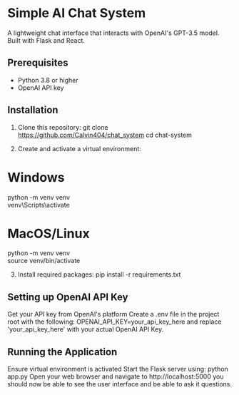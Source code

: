 # Simple AI Chat System

A lightweight chat interface that interacts with OpenAI's GPT-3.5 model. Built with Flask and React.

## Prerequisites

- Python 3.8 or higher
- OpenAI API key

## Installation

1. Clone this repository:
git clone https://github.com/Calvin404/chat_system
cd chat-system

2. Create and activate a virtual environment:

# Windows
python -m venv venv  
venv\Scripts\activate

# MacOS/Linux
python -m venv venv  
source venv/bin/activate

3. Install required packages:
pip install -r requirements.txt

## Setting up OpenAI API Key
Get your API key from OpenAI's platform
Create a .env file in the project root with the following:
OPENAI_API_KEY=your_api_key_here
and replace 'your_api_key_here' with your actual OpenAI API Key.

## Running the Application
Ensure virtual environment is activated 
Start the Flask server using: python app.py
Open your web browser and navigate to http://localhost:5000
you should now be able to see the user interface and be able to ask it questions.
